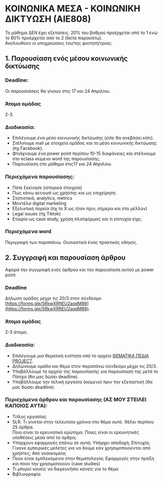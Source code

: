 # ΚΟΙΝΩΝΙΚΑ ΜΕΣΑ - ΚΟΙΝΩΝΙΚΗ ΔΙΚΤΥΩΣΗ (ΑΙΕ808)

Το μάθημα ΔΕΝ έχει εξετάσεις. 20% του βαθμού προέρχεται από το 1 ενώ το 80% προέρχεται από το 2 (δείτε παρακάτω).   
Ακολουθούν οι υποχρεώσεις του/της φοιτητή/τριας:   

## 1. Παρουσίαση ενός μέσου κοινωνικής δικτύωσης

### Deadline: 
Οι παρουσιάσεις θα γίνουν στις 17 και 24 Απριλίου.  

### Άτομα ομάδας
2-3.

### Διαδικασία: 
- Επιλέγουμε ένα μέσο κοινωνικής δικτύωσης (είπε θα ανεβάσει κάτι).   
- Στέλνουμε mail με στοιχεία ομάδας και το μέσο κοινωνικής δικτύωσης (πχ Facebook).   
- Φτιάχνουμε ένα power point περίπου 10-15 διαφάνειες και στέλνουμε στο eclass κείμενο word της παρουσίασης.  
- Παρουσίαση στο μάθημα στις17 και 24 Απριλίου   

### Περιεχόμενα παρουσίασης:
- Πότε ξεκίνησε (ιστορικά στοιχεία)   
- Πως κάνω account ως χρήστης και ως επιχείρηση   
- Στατιστικά, analytics, metrics   
- Μοντέλα digital marketing   
- Εξελικτική πορεία (πχ το X ως ήταν πριν, σήμερα και στο μέλλον)   
- Legal issues (πχ Tiktok)   
- Εταιρία ως case study, χρήση πλατφόρμας και τι επιτυχία είχε;   

### Περιεχόμενα word
Περιγραφή των παραπάνω. Ουσιαστικά ένας πρακτικός οδηγός.


## 2. Συγγραφή και παρουσίαση άρθρου

Αφορά την συγγραφή ενός άρθρου και την παρουσίαση αυτού με power point.

### Deadline
Δήλωση ομάδας μέχρι τις 20/3 στον σύνδεσμο [https://forms.gle/5RkwXRftEU2aqdM86](https://forms.gle/5RkwXRftEU2aqdM86).   

### Άτομα ομάδας
2-3 άτομα.

### Διαδικασία: 
- Επιλέγουμε μια θεματική ενότητα από το αρχείο [ΘΕΜΑΤΙΚΑ ΠΕΔΙΑ PROJECT](https://openeclass.uom.gr/modules/document/file.php/DAI239/%CE%98%CE%95%CE%9C%CE%91%CE%A4%CE%99%CE%9A%CE%91%20%CE%A0%CE%95%CE%94%CE%99%CE%91%20%CE%B5%CF%81%CE%B3%CE%B1%CF%83%CE%B9%CF%8E%CE%BD.docx).   
- Δηλώνουμε ομάδα και θέμα στον παραπάνω σύνδεσμο μέχρι τις 20/3.   
- Υποβάλλουμε το αρχείο της παρουσίασης για παρουσίασή της μετά το Πάσχα (θα μας δώσει deadline).  
- Υποβάλλουμε την τελική εργασία (κείμενο) πριν την εξεταστική (θα μας δώσει deadline).   

### Περιεχόμενα άρθρου και παρουσίασης (ΑΣ ΜΟΥ ΣΤΕΙΛΕΙ ΚΑΠΟΙΟΣ ΑΥΤΑ):

- Τίτλος εργασίας   
- SLR. Τι γίνεται στην τελευταία χρόνια στο θέμα αυτό. Θέλει περίπου 25 άρθρα.   
Ποιο είναι το ερευνητικό ερώτημα. Ποιες είναι οι ερευνητικές υποθέσεις μέσα από τα άρθρα;  
- Υπάρχουν εφαρμογές επάνω σε αυτά; Υπάρχει αποδοχή; Επιτυχία;   
Γίνανε εμπειρικές μελέτες για να δούμε εάν χρησιμοποιούνται από χρήστες; Από νοσοκομεία;
- Ποιοι είναι εμπλεκόμενοι στην θεματολογία; Εφαρμογές στην πράξη και ποιοι την χρησιμοποιούν (case studies)    
- Τι μπορεί κανείς να διερευνήσει κανείς για το θέμα   
- Βιβλιογραφία   


